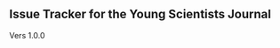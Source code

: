 Issue Tracker for the Young Scientists Journal
----------------------------------------------

Vers 1.0.0